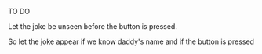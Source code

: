 TO DO

Let the joke be unseen before the button is pressed.

So let the joke appear if we know daddy's name and if the button is pressed
